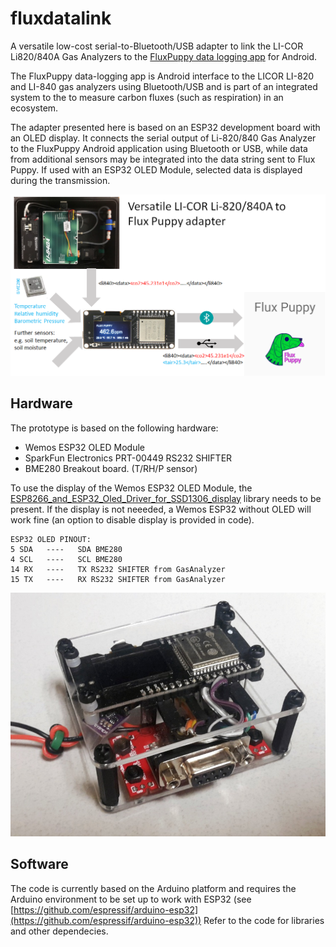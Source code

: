 # fluxdatalink

A versatile low-cost serial-to-Bluetooth/USB adapter to link the LI-COR Li820/840A Gas Analyzers to the [FluxPuppy data logging app](https://github.com/bnasr/FluxPuppy) for Android.

The FluxPuppy data-logging app is Android interface to the LICOR LI-820 and LI-840 gas analyzers using Bluetooth/USB and is part of an integrated system to the to measure carbon fluxes (such as respiration) in an ecosystem.

The adapter presented here is based on an ESP32 development board with an OLED display. It connects the serial output of Li-820/840 Gas Analyzer to the FluxPuppy Android application using Bluetooth or USB, while data from additional sensors may be integrated into the data string sent to Flux Puppy.
If used with an ESP32 OLED Module, selected data is displayed during the transmission. 

![figure](doc/fluxdatalink.png)

## Hardware

The prototype is based on the following hardware:

* Wemos ESP32 OLED Module
* SparkFun Electronics PRT-00449 RS232 SHIFTER
* BME280 Breakout board. (T/RH/P sensor)

To use the display of the Wemos ESP32 OLED Module, the [ESP8266_and_ESP32_Oled_Driver_for_SSD1306_display](https://github.com/ThingPulse/esp8266-oled-ssd1306) library needs to be present.
If the display is not neeeded, a Wemos ESP32 without OLED will work fine (an option to disable display is provided in code).


```
ESP32 OLED PINOUT:
5 SDA   ----   SDA BME280
4 SCL   ----   SCL BME280
14 RX   ----   TX RS232 SHIFTER from GasAnalyzer 
15 TX   ----   RX RS232 SHIFTER from GasAnalyzer
```
![figure](doc/prototype.jpeg)

## Software

The code is currently based on the Arduino platform and requires the Arduino environment to be set up to work with ESP32 (see [https://github.com/espressif/arduino-esp32](https://github.com/espressif/arduino-esp32))
Refer to the code for libraries and other dependecies. 

